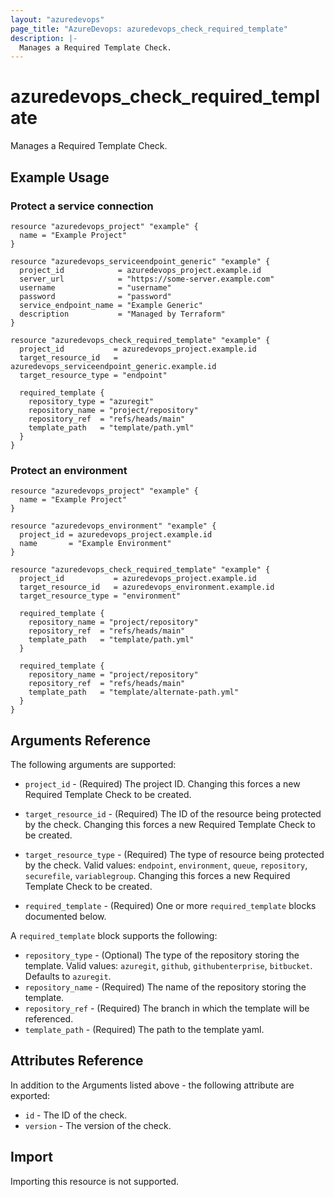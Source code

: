 ```yaml
---
layout: "azuredevops"
page_title: "AzureDevops: azuredevops_check_required_template"
description: |-
  Manages a Required Template Check.
---
```


# azuredevops_check_required_template

Manages a Required Template Check.

## Example Usage

### Protect a service connection

```hcl
resource "azuredevops_project" "example" {
  name = "Example Project"
}

resource "azuredevops_serviceendpoint_generic" "example" {
  project_id            = azuredevops_project.example.id
  server_url            = "https://some-server.example.com"
  username              = "username"
  password              = "password"
  service_endpoint_name = "Example Generic"
  description           = "Managed by Terraform"
}

resource "azuredevops_check_required_template" "example" {
  project_id           = azuredevops_project.example.id
  target_resource_id   = azuredevops_serviceendpoint_generic.example.id
  target_resource_type = "endpoint"

  required_template {
    repository_type = "azuregit"
    repository_name = "project/repository"
    repository_ref  = "refs/heads/main"
    template_path   = "template/path.yml"
  }
}
```

### Protect an environment

```hcl
resource "azuredevops_project" "example" {
  name = "Example Project"
}

resource "azuredevops_environment" "example" {
  project_id = azuredevops_project.example.id
  name       = "Example Environment"
}

resource "azuredevops_check_required_template" "example" {
  project_id           = azuredevops_project.example.id
  target_resource_id   = azuredevops_environment.example.id
  target_resource_type = "environment"

  required_template {
    repository_name = "project/repository"
    repository_ref  = "refs/heads/main"
    template_path   = "template/path.yml"
  }

  required_template {
    repository_name = "project/repository"
    repository_ref  = "refs/heads/main"
    template_path   = "template/alternate-path.yml"
  }
}
```

## Arguments Reference

The following arguments are supported:

* `project_id` - (Required) The project ID. Changing this forces a new Required Template Check to be created.

* `target_resource_id` - (Required) The ID of the resource being protected by the check. Changing this forces a new Required Template Check to be created.

* `target_resource_type` - (Required) The type of resource being protected by the check. Valid values: `endpoint`, `environment`, `queue`, `repository`, `securefile`, `variablegroup`. Changing this forces a new Required Template Check to be created.

* `required_template` - (Required) One or more `required_template` blocks documented below.

A `required_template` block supports the following:

- `repository_type` - (Optional) The type of the repository storing the template. Valid values: `azuregit`, `github`, `githubenterprise`, `bitbucket`. Defaults to `azuregit`.
- `repository_name` - (Required) The name of the repository storing the template.
- `repository_ref` - (Required) The branch in which the template will be referenced.
- `template_path` - (Required) The path to the template yaml.

## Attributes Reference

In addition to the Arguments listed above - the following attribute are exported:

* `id` - The ID of the check.
* `version` - The version of the check.

## Import

Importing this resource is not supported.
